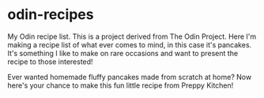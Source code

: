 # odin-recipes
My Odin recipe list.
This is a project derived from The Odin Project. Here I'm making a recipe list of what ever comes to mind, in this case it's pancakes. It's something I like to make on rare occasions and want to present the recipe to those interested!

Ever wanted homemade fluffy pancakes made from scratch at home? Now here's your chance to make this fun little recipe from Preppy Kitchen!
